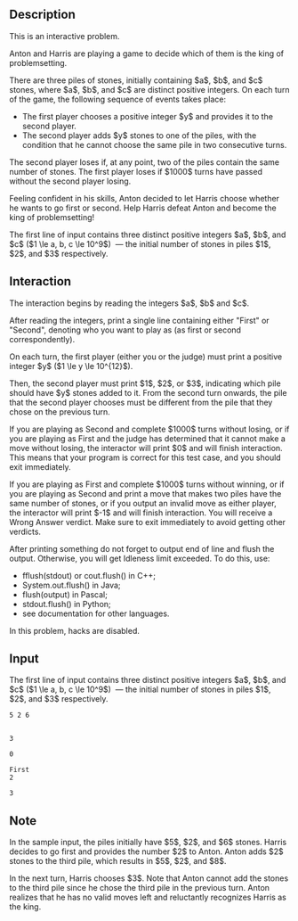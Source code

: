 ## Description

<div><p><span class="tex-font-style-bf">This is an interactive problem.</span></p><p>Anton and Harris are playing a game to decide which of them is the king of problemsetting.</p><p>There are three piles of stones, initially containing $a$, $b$, and $c$ stones, where $a$, $b$, and $c$ are <span class="tex-font-style-bf">distinct</span> positive integers. On each turn of the game, the following sequence of events takes place:</p><ul> <li> The first player chooses a positive integer $y$ and provides it to the second player. </li><li> The second player adds $y$ stones to one of the piles, with the condition that <span class="tex-font-style-bf">he cannot choose the same pile in two consecutive turns</span>. </li></ul><p>The second player loses if, at any point, two of the piles contain the same number of stones. The first player loses if $1000$ turns have passed without the second player losing.</p><p>Feeling confident in his skills, Anton decided to let Harris choose whether he wants to go first or second. Help Harris defeat Anton and become the king of problemsetting!</p></div><div class="input-specification"><p>The first line of input contains three distinct positive integers $a$, $b$, and $c$ ($1 \le a, b, c \le 10^9$) &nbsp;— the initial number of stones in piles $1$, $2$, and $3$ respectively.</p></div><div><h2>Interaction</h2><p>The interaction begins by reading the integers $a$, $b$ and $c$.</p><p>After reading the integers, print a single line containing either "<span class="tex-font-style-tt">First</span>" or "<span class="tex-font-style-tt">Second</span>", denoting who you want to play as (as first or second correspondently).</p><p>On each turn, the first player (either you or the judge) must print a positive integer $y$ ($1 \le y \le 10^{12}$).</p><p>Then, the second player must print $1$, $2$, or $3$, indicating which pile should have $y$ stones added to it. From the second turn onwards, the pile that the second player chooses must be different from the pile that they chose on the previous turn.</p><p>If you are playing as <span class="tex-font-style-tt">Second</span> and complete $1000$ turns without losing, or if you are playing as <span class="tex-font-style-tt">First</span> and the judge has determined that it cannot make a move without losing, the interactor will print $0$ and will finish interaction. This means that your program is correct for this test case, and you should exit immediately.</p><p>If you are playing as <span class="tex-font-style-tt">First</span> and complete $1000$ turns without winning, or if you are playing as <span class="tex-font-style-tt">Second</span> and print a move that makes two piles have the same number of stones, or if you output an invalid move as either player, the interactor will print $-1$ and will finish interaction. You will receive a <span class="tex-font-style-bf">Wrong Answer</span> verdict. Make sure to exit immediately to avoid getting other verdicts.</p><p>After printing something do not forget to output end of line and flush the output. Otherwise, you will get <span class="tex-font-style-bf">Idleness limit exceeded</span>. To do this, use:</p><ul> <li> <span class="tex-font-style-tt">fflush(stdout)</span> or <span class="tex-font-style-tt">cout.flush()</span> in C++; </li><li> <span class="tex-font-style-tt">System.out.flush()</span> in Java; </li><li> <span class="tex-font-style-tt">flush(output)</span> in Pascal; </li><li> <span class="tex-font-style-tt">stdout.flush()</span> in Python; </li><li> see documentation for other languages. </li></ul><p><span class="tex-font-style-bf">In this problem, hacks are disabled.</span></p></div>

## Input

<p>The first line of input contains three distinct positive integers $a$, $b$, and $c$ ($1 \le a, b, c \le 10^9$) &nbsp;— the initial number of stones in piles $1$, $2$, and $3$ respectively.</p>





```input1
5 2 6


3

0
```




```output1
First
2

3
```



## Note

<p>In the sample input, the piles initially have $5$, $2$, and $6$ stones. Harris decides to go first and provides the number $2$ to Anton. Anton adds $2$ stones to the third pile, which results in $5$, $2$, and $8$.</p><p>In the next turn, Harris chooses $3$. Note that Anton cannot add the stones to the third pile since he chose the third pile in the previous turn. Anton realizes that he has no valid moves left and reluctantly recognizes Harris as the king.</p>

